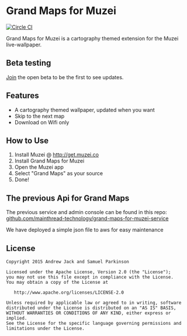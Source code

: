 # Grand Maps for Muzei
[![Circle CI](https://circleci.com/gh/mainthread-technology/grand-maps-for-muzei.svg?style=svg)](https://circleci.com/gh/mainthread-technology/grand-maps-for-muzei)

Grand Maps for Muzei is a cartography themed extension for the Muzei live-wallpaper.

## Beta testing
[Join](https://play.google.com/apps/testing/technology.mainthread.apps.grandmaps) the open beta to be the first to see updates.

## Features
* A cartography themed wallpaper, updated when you want
* Skip to the next map
* Download on Wifi only

## How to Use
1. Install Muzei @ http://get.muzei.co
2. Install Grand Maps for Muzei
3. Open the Muzei app
4. Select "Grand Maps" as your source
5. Done!

## The previous Api for Grand Maps
The previous service and admin console can be found in this repo: [github.com/mainthread-technology/grand-maps-for-muzei-service](https://github.com/mainthread-technology/grand-maps-for-muzei-service)

We have deployed a simple json file to aws for easy maintenance

License
-------

    Copyright 2015 Andrew Jack and Samuel Parkinson

    Licensed under the Apache License, Version 2.0 (the "License");
    you may not use this file except in compliance with the License.
    You may obtain a copy of the License at

       http://www.apache.org/licenses/LICENSE-2.0

    Unless required by applicable law or agreed to in writing, software
    distributed under the License is distributed on an "AS IS" BASIS,
    WITHOUT WARRANTIES OR CONDITIONS OF ANY KIND, either express or implied.
    See the License for the specific language governing permissions and
    limitations under the License.
